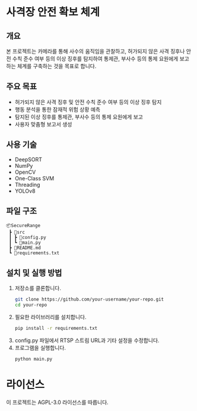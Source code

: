 # 사격장 안전 확보 체계

## 개요
본 프로젝트는 카메라를 통해 사수의 움직임을 관찰하고, 허가되지 않은 사격 징후나 안전 수칙 준수 여부 등의 이상 징후를 탐지하여 통제관, 부사수 등의 통제 요원에게 보고하는 체계를 구축하는 것을 목표로 합니다.

## 주요 목표
- 허가되지 않은 사격 징후 및 안전 수칙 준수 여부 등의 이상 징후 탐지
- 행동 분석을 통한 잠재적 위험 상황 예측
- 탐지된 이상 징후를 통제관, 부사수 등의 통제 요원에게 보고
- 사용자 맞춤형 보고서 생성

## 사용 기술
- DeepSORT
- NumPy
- OpenCV
- One-Class SVM
- Threading
- YOLOv8

## 파일 구조
```
📦SecureRange
 ┣ 📂src
 ┃ ┣ 📜config.py
 ┃ ┗ 📜main.py
 ┣ 📜README.md
 ┗ 📜requirements.txt
```

## 설치 및 실행 방법
1. 저장소를 클론합니다.
   ```bash
   git clone https://github.com/your-username/your-repo.git
   cd your-repo
   ```
2. 필요한 라이브러리를 설치합니다.
    ```bash
   pip install -r requirements.txt
   ```
3. config.py 파일에서 RTSP 스트림 URL과 기타 설정을 수정합니다.
4. 프로그램을 실행합니다.
    ```bash
   python main.py
   ```

# 라이선스
이 프로젝트는 AGPL-3.0 라이선스를 따릅니다.
